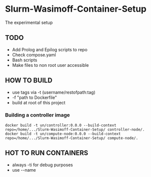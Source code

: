 # Slurm-Wasimoff-Container-Setup
The experimental setup

## TODO
- Add Prolog and Epilog scripts to repo
- Check compose.yaml
- Bash scripts
- Make files to non root user accessible

## HOW TO BUILD
- use tags via -t (username/restofpath:tag)
- -f "path to Dockerfile"
- build at root of this project

### Building a controller image
`docker build -t un/controller:0.0.0 --build-context repo=/home/.../Slurm-Wasimoff-Container-Setup/ controller-node/.`
`docker build -t un/compute-node:0.0.0 --build-context repo=/home/.../Slurm-Wasimoff-Container-Setup/ compute-node/.`

## HOT TO RUN CONTAINERS
- always -ti for debug purposes
- use --name